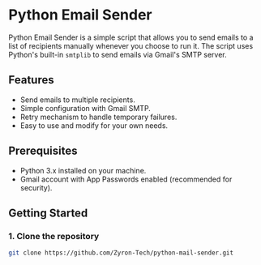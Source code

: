 # Python Email Sender

Python Email Sender is a simple script that allows you to send emails to a list of recipients manually whenever you choose to run it. The script uses Python's built-in `smtplib` to send emails via Gmail's SMTP server. 

## Features

- Send emails to multiple recipients.
- Simple configuration with Gmail SMTP.
- Retry mechanism to handle temporary failures.
- Easy to use and modify for your own needs.

## Prerequisites

- Python 3.x installed on your machine.
- Gmail account with App Passwords enabled (recommended for security).

## Getting Started

### 1. Clone the repository

```bash
git clone https://github.com/Zyron-Tech/python-mail-sender.git
